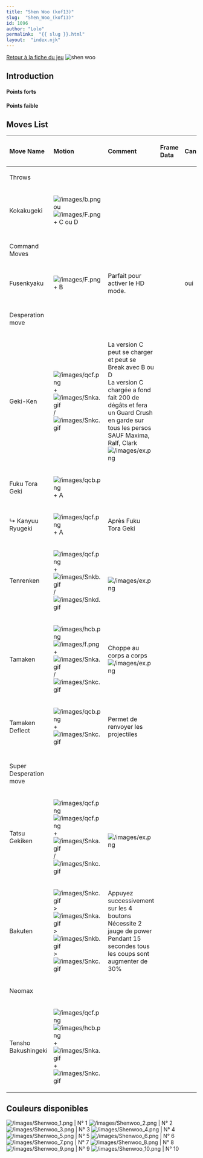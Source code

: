 ```yaml
---
title: "Shen Woo (kof13)"
slug:  "Shen_Woo_(kof13)"
id: 1096
author: "Lolo"
permalink:  "{{ slug }}.html"
layout:  "index.njk"
---
```


[Retour à la fiche du
jeu](http://basgrospoing.fr/wiki/index.php?title=The_King_of_Fighters_XIII)
![shen woo](/images/Shenwookof13.gif "shen woo")

## Introduction

#### Points forts

#### Points faible

## Moves List

<table>
<thead>
<tr class="header">
<th style="text-align: left;"><p>Move Name</p></th>
<th style="text-align: left;"><p>Motion</p></th>
<th style="text-align: left;"><p>Comment</p></th>
<th style="text-align: left;"><p>Frame Data</p></th>
<th style="text-align: left;"><p>Cancelable</p></th>
<th style="text-align: left;"><p>Damage LOW/HIGH/EX</p></th>
</tr>
</thead>
<tbody>
<tr class="odd">
<td style="text-align: left;"><p>Throws</p></td>
<td style="text-align: left;"></td>
<td style="text-align: left;"></td>
<td style="text-align: left;"></td>
<td style="text-align: left;"></td>
<td style="text-align: left;"></td>
</tr>
<tr class="even">
<td style="text-align: left;"><p>Kokakugeki</p></td>
<td style="text-align: left;"><p><img src="/images/b.png"
title="/images/b.png" alt="/images/b.png" /> ou <img src="/images/F.png"
title="/images/F.png" alt="/images/F.png" /> + C ou D</p></td>
<td style="text-align: left;"></td>
<td style="text-align: left;"></td>
<td style="text-align: left;"></td>
<td style="text-align: left;"><p>100</p></td>
</tr>
<tr class="odd">
<td style="text-align: left;"></td>
<td style="text-align: left;"></td>
<td style="text-align: left;"></td>
<td style="text-align: left;"></td>
<td style="text-align: left;"></td>
<td style="text-align: left;"></td>
</tr>
<tr class="even">
<td style="text-align: left;"><p>Command Moves</p></td>
<td style="text-align: left;"></td>
<td style="text-align: left;"></td>
<td style="text-align: left;"></td>
<td style="text-align: left;"></td>
<td style="text-align: left;"></td>
</tr>
<tr class="odd">
<td style="text-align: left;"><p>Fusenkyaku</p></td>
<td style="text-align: left;"><p><img src="/images/F.png"
title="/images/F.png" alt="/images/F.png" /> + B</p></td>
<td style="text-align: left;"><p>Parfait pour activer le HD
mode.</p></td>
<td style="text-align: left;"></td>
<td style="text-align: left;"><p>oui</p></td>
<td style="text-align: left;"><p>65</p></td>
</tr>
<tr class="even">
<td style="text-align: left;"></td>
<td style="text-align: left;"></td>
<td style="text-align: left;"></td>
<td style="text-align: left;"></td>
<td style="text-align: left;"></td>
<td style="text-align: left;"></td>
</tr>
<tr class="odd">
<td style="text-align: left;"><p>Desperation move</p></td>
<td style="text-align: left;"></td>
<td style="text-align: left;"></td>
<td style="text-align: left;"></td>
<td style="text-align: left;"></td>
<td style="text-align: left;"></td>
</tr>
<tr class="even">
<td style="text-align: left;"><p>Geki-Ken</p></td>
<td style="text-align: left;"><p><img src="/images/qcf.png"
title="/images/qcf.png" alt="/images/qcf.png" /> + <img
src="/images/Snka.gif" title="/images/Snka.gif"
alt="/images/Snka.gif" />/<img src="/images/Snkc.gif"
title="/images/Snkc.gif" alt="/images/Snkc.gif" /></p></td>
<td style="text-align: left;"><p>La version C peut se charger et peut se
Break avec B ou D<br />
La version C chargée a fond fait 200 de dégâts et fera un Guard Crush en
garde sur tous les persos SAUF Maxima, Ralf, Clark<br />
<img src="/images/ex.png" title="/images/ex.png"
alt="/images/ex.png" /></p></td>
<td style="text-align: left;"></td>
<td style="text-align: left;"></td>
<td style="text-align: left;"><p>A 65<br />
C 70→85→200<br />
100</p></td>
</tr>
<tr class="odd">
<td style="text-align: left;"><p>Fuku Tora Geki</p></td>
<td style="text-align: left;"><p><img src="/images/qcb.png"
title="/images/qcb.png" alt="/images/qcb.png" /> + A</p></td>
<td style="text-align: left;"></td>
<td style="text-align: left;"></td>
<td style="text-align: left;"></td>
<td style="text-align: left;"><p>60</p></td>
</tr>
<tr class="even">
<td style="text-align: left;"><p>↳ Kanyuu Ryugeki</p></td>
<td style="text-align: left;"><p><img src="/images/qcf.png"
title="/images/qcf.png" alt="/images/qcf.png" /> + A</p></td>
<td style="text-align: left;"><p>Après Fuku Tora Geki</p></td>
<td style="text-align: left;"></td>
<td style="text-align: left;"></td>
<td style="text-align: left;"><p>47 (donc 107 avec le combo)</p></td>
</tr>
<tr class="odd">
<td style="text-align: left;"><p>Tenrenken</p></td>
<td style="text-align: left;"><p><img src="/images/qcf.png"
title="/images/qcf.png" alt="/images/qcf.png" /> + <img
src="/images/Snkb.gif" title="/images/Snkb.gif"
alt="/images/Snkb.gif" />/<img src="/images/Snkd.gif"
title="/images/Snkd.gif" alt="/images/Snkd.gif" /></p></td>
<td style="text-align: left;"><p><br />
<img src="/images/ex.png" title="/images/ex.png"
alt="/images/ex.png" /></p></td>
<td style="text-align: left;"></td>
<td style="text-align: left;"></td>
<td style="text-align: left;"><p>50 / 70<br />
102</p></td>
</tr>
<tr class="even">
<td style="text-align: left;"><p>Tamaken</p></td>
<td style="text-align: left;"><p><img src="/images/hcb.png"
title="/images/hcb.png" alt="/images/hcb.png" /><img src="/images/f.png"
title="/images/f.png" alt="/images/f.png" /> + <img
src="/images/Snka.gif" title="/images/Snka.gif"
alt="/images/Snka.gif" />/<img src="/images/Snkc.gif"
title="/images/Snkc.gif" alt="/images/Snkc.gif" /></p></td>
<td style="text-align: left;"><p>Choppe au corps a corps<br />
<img src="/images/ex.png" title="/images/ex.png"
alt="/images/ex.png" /></p></td>
<td style="text-align: left;"></td>
<td style="text-align: left;"></td>
<td style="text-align: left;"><p>120</p></td>
</tr>
<tr class="odd">
<td style="text-align: left;"><p>Tamaken Deflect</p></td>
<td style="text-align: left;"><p><img src="/images/qcb.png"
title="/images/qcb.png" alt="/images/qcb.png" /> + <img
src="/images/Snkc.gif" title="/images/Snkc.gif"
alt="/images/Snkc.gif" /></p></td>
<td style="text-align: left;"><p>Permet de renvoyer les
projectiles</p></td>
<td style="text-align: left;"></td>
<td style="text-align: left;"></td>
<td style="text-align: left;"></td>
</tr>
<tr class="even">
<td style="text-align: left;"></td>
<td style="text-align: left;"></td>
<td style="text-align: left;"></td>
<td style="text-align: left;"></td>
<td style="text-align: left;"></td>
<td style="text-align: left;"></td>
</tr>
<tr class="odd">
<td style="text-align: left;"><p>Super Desperation move</p></td>
<td style="text-align: left;"></td>
<td style="text-align: left;"></td>
<td style="text-align: left;"></td>
<td style="text-align: left;"></td>
<td style="text-align: left;"></td>
</tr>
<tr class="even">
<td style="text-align: left;"><p>Tatsu Gekiken</p></td>
<td style="text-align: left;"><p><img src="/images/qcf.png"
title="/images/qcf.png" alt="/images/qcf.png" /><img
src="/images/qcf.png" title="/images/qcf.png"
alt="/images/qcf.png" />+<img src="/images/Snka.gif"
title="/images/Snka.gif" alt="/images/Snka.gif" />/<img
src="/images/Snkc.gif" title="/images/Snkc.gif"
alt="/images/Snkc.gif" /></p></td>
<td style="text-align: left;"><p><br />
<img src="/images/ex.png" title="/images/ex.png"
alt="/images/ex.png" /></p></td>
<td style="text-align: left;"></td>
<td style="text-align: left;"></td>
<td style="text-align: left;"><p>220<br />
320</p></td>
</tr>
<tr class="odd">
<td style="text-align: left;"><p>Bakuten</p></td>
<td style="text-align: left;"><p><img src="/images/Snkc.gif"
title="/images/Snkc.gif" alt="/images/Snkc.gif" />&gt;<img
src="/images/Snka.gif" title="/images/Snka.gif"
alt="/images/Snka.gif" />&gt;<img src="/images/Snkb.gif"
title="/images/Snkb.gif" alt="/images/Snkb.gif" />&gt;<img
src="/images/Snkc.gif" title="/images/Snkc.gif"
alt="/images/Snkc.gif" /></p></td>
<td style="text-align: left;"><p>Appuyez successivement sur les 4
boutons<br />
Nécessite 2 jauge de power<br />
Pendant 15 secondes tous les coups sont augmenter de 30%</p></td>
<td style="text-align: left;"></td>
<td style="text-align: left;"></td>
<td style="text-align: left;"><p>312</p></td>
</tr>
<tr class="even">
<td style="text-align: left;"><p>Neomax</p></td>
<td style="text-align: left;"></td>
<td style="text-align: left;"></td>
<td style="text-align: left;"></td>
<td style="text-align: left;"></td>
<td style="text-align: left;"></td>
</tr>
<tr class="odd">
<td style="text-align: left;"><p>Tensho Bakushingeki</p></td>
<td style="text-align: left;"><p><img src="/images/qcf.png"
title="/images/qcf.png" alt="/images/qcf.png" /><img
src="/images/hcb.png" title="/images/hcb.png" alt="/images/hcb.png" />+
<img src="/images/Snka.gif" title="/images/Snka.gif"
alt="/images/Snka.gif" />+<img src="/images/Snkc.gif"
title="/images/Snkc.gif" alt="/images/Snkc.gif" /></p></td>
<td style="text-align: left;"></td>
<td style="text-align: left;"></td>
<td style="text-align: left;"></td>
<td style="text-align: left;"><p>450</p></td>
</tr>
</tbody>
</table>

## Couleurs disponibles

![](/images/Shenwoo_1.png "/images/Shenwoo_1.png") \| N° 1
![](/images/Shenwoo_2.png "/images/Shenwoo_2.png") \| N° 2
![](/images/Shenwoo_3.png "/images/Shenwoo_3.png") \| N° 3
![](/images/Shenwoo_4.png "/images/Shenwoo_4.png") \| N° 4
![](/images/Shenwoo_5.png "/images/Shenwoo_5.png") \| N° 5
![](/images/Shenwoo_6.png "/images/Shenwoo_6.png") \| N° 6
![](/images/Shenwoo_7.png "/images/Shenwoo_7.png") \| N° 7
![](/images/Shenwoo_8.png "/images/Shenwoo_8.png") \| N° 8
![](/images/Shenwoo_9.png "/images/Shenwoo_9.png") \| N° 9
![](/images/Shenwoo_10.png "/images/Shenwoo_10.png") \| N° 10
